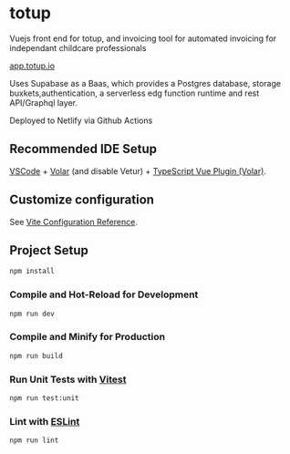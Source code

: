 # totup

Vuejs front end for totup, and invoicing tool for automated invoicing for independant childcare professionals

[app.totup.io](app.totup.io)

Uses Supabase as a Baas, which provides a Postgres database, storage buxkets,authentication, a serverless edg function runtime and rest API/Graphql layer.

Deployed to Netlify via Github Actions

## Recommended IDE Setup

[VSCode](https://code.visualstudio.com/) + [Volar](https://marketplace.visualstudio.com/items?itemName=Vue.volar) (and disable Vetur) + [TypeScript Vue Plugin (Volar)](https://marketplace.visualstudio.com/items?itemName=Vue.vscode-typescript-vue-plugin).

## Customize configuration

See [Vite Configuration Reference](https://vitejs.dev/config/).

## Project Setup

```sh
npm install
```

### Compile and Hot-Reload for Development

```sh
npm run dev
```

### Compile and Minify for Production

```sh
npm run build
```

### Run Unit Tests with [Vitest](https://vitest.dev/)

```sh
npm run test:unit
```

### Lint with [ESLint](https://eslint.org/)

```sh
npm run lint
```
